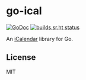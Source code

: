 # go-ical

[![GoDoc](https://godoc.org/github.com/emersion/go-ical?status.svg)](https://godoc.org/github.com/emersion/go-ical)
[![builds.sr.ht status](https://builds.sr.ht/~emersion/go-ical/commits.svg)](https://builds.sr.ht/~emersion/go-ical/commits?)

An [iCalendar] library for Go.

## License

MIT

[iCalendar]: https://tools.ietf.org/html/rfc5545
